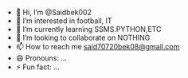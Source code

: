 - 👋 Hi, I’m @Saidbek002
- 👀 I’m interested in football, IT
- 🌱 I’m currently learning SSMS.PYTHON,ETC
- 💞️ I’m looking to collaborate on NOTHING
- 📫 How to reach me said70720bek08@gmail.com
- 😄 Pronouns: ...
- ⚡ Fun fact: ...

<!---
Saidbek002/Saidbek002 is a ✨ special ✨ repository because its `README.md` (this file) appears on your GitHub profile.
You can click the Preview link to take a look at your changes.
--->
